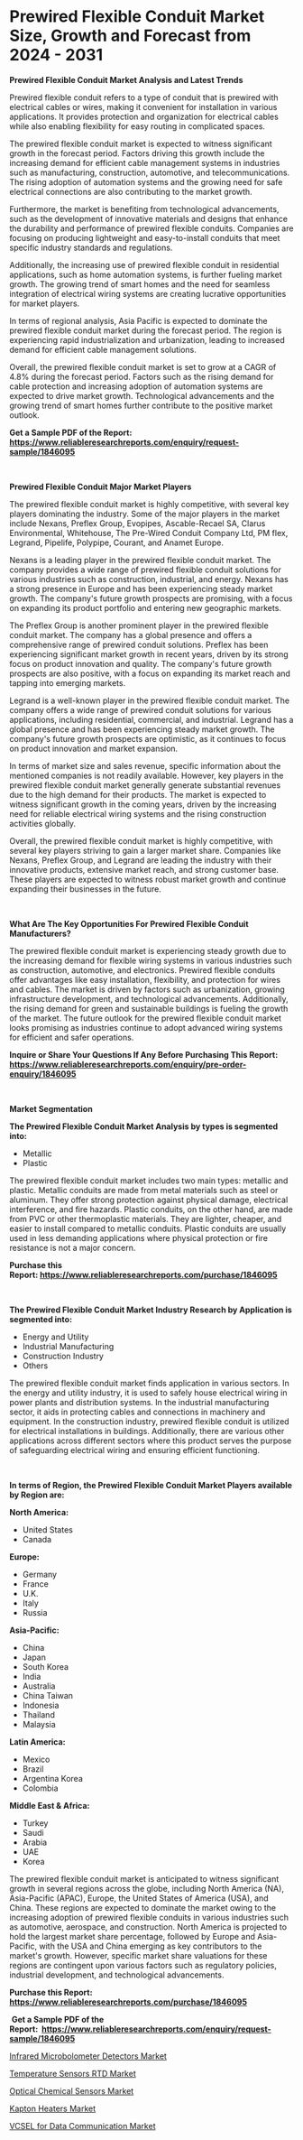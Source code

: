 <p><h1>Prewired Flexible Conduit Market Size, Growth and Forecast from 2024 - 2031</h1></p><p><strong>Prewired Flexible Conduit Market Analysis and Latest Trends</strong></p>
<p><p>Prewired flexible conduit refers to a type of conduit that is prewired with electrical cables or wires, making it convenient for installation in various applications. It provides protection and organization for electrical cables while also enabling flexibility for easy routing in complicated spaces.</p><p>The prewired flexible conduit market is expected to witness significant growth in the forecast period. Factors driving this growth include the increasing demand for efficient cable management systems in industries such as manufacturing, construction, automotive, and telecommunications. The rising adoption of automation systems and the growing need for safe electrical connections are also contributing to the market growth.</p><p>Furthermore, the market is benefiting from technological advancements, such as the development of innovative materials and designs that enhance the durability and performance of prewired flexible conduits. Companies are focusing on producing lightweight and easy-to-install conduits that meet specific industry standards and regulations.</p><p>Additionally, the increasing use of prewired flexible conduit in residential applications, such as home automation systems, is further fueling market growth. The growing trend of smart homes and the need for seamless integration of electrical wiring systems are creating lucrative opportunities for market players.</p><p>In terms of regional analysis, Asia Pacific is expected to dominate the prewired flexible conduit market during the forecast period. The region is experiencing rapid industrialization and urbanization, leading to increased demand for efficient cable management solutions.</p><p>Overall, the prewired flexible conduit market is set to grow at a CAGR of 4.8% during the forecast period. Factors such as the rising demand for cable protection and increasing adoption of automation systems are expected to drive market growth. Technological advancements and the growing trend of smart homes further contribute to the positive market outlook.</p></p>
<p><strong>Get a Sample PDF of the Report:&nbsp; <a href="https://www.reliableresearchreports.com/enquiry/request-sample/1846095">https://www.reliableresearchreports.com/enquiry/request-sample/1846095</a></strong></p>
<p>&nbsp;</p>
<p><strong>Prewired Flexible Conduit Major Market Players</strong></p>
<p><p>The prewired flexible conduit market is highly competitive, with several key players dominating the industry. Some of the major players in the market include Nexans, Preflex Group, Evopipes, Ascable-Recael SA, Clarus Environmental, Whitehouse, The Pre-Wired Conduit Company Ltd, PM flex, Legrand, Pipelife, Polypipe, Courant, and Anamet Europe.</p><p>Nexans is a leading player in the prewired flexible conduit market. The company provides a wide range of prewired flexible conduit solutions for various industries such as construction, industrial, and energy. Nexans has a strong presence in Europe and has been experiencing steady market growth. The company's future growth prospects are promising, with a focus on expanding its product portfolio and entering new geographic markets.</p><p>The Preflex Group is another prominent player in the prewired flexible conduit market. The company has a global presence and offers a comprehensive range of prewired conduit solutions. Preflex has been experiencing significant market growth in recent years, driven by its strong focus on product innovation and quality. The company's future growth prospects are also positive, with a focus on expanding its market reach and tapping into emerging markets.</p><p>Legrand is a well-known player in the prewired flexible conduit market. The company offers a wide range of prewired conduit solutions for various applications, including residential, commercial, and industrial. Legrand has a global presence and has been experiencing steady market growth. The company's future growth prospects are optimistic, as it continues to focus on product innovation and market expansion.</p><p>In terms of market size and sales revenue, specific information about the mentioned companies is not readily available. However, key players in the prewired flexible conduit market generally generate substantial revenues due to the high demand for their products. The market is expected to witness significant growth in the coming years, driven by the increasing need for reliable electrical wiring systems and the rising construction activities globally.</p><p>Overall, the prewired flexible conduit market is highly competitive, with several key players striving to gain a larger market share. Companies like Nexans, Preflex Group, and Legrand are leading the industry with their innovative products, extensive market reach, and strong customer base. These players are expected to witness robust market growth and continue expanding their businesses in the future.</p></p>
<p>&nbsp;</p>
<p><strong>What Are The Key Opportunities For Prewired Flexible Conduit Manufacturers?</strong></p>
<p><p>The prewired flexible conduit market is experiencing steady growth due to the increasing demand for flexible wiring systems in various industries such as construction, automotive, and electronics. Prewired flexible conduits offer advantages like easy installation, flexibility, and protection for wires and cables. The market is driven by factors such as urbanization, growing infrastructure development, and technological advancements. Additionally, the rising demand for green and sustainable buildings is fueling the growth of the market. The future outlook for the prewired flexible conduit market looks promising as industries continue to adopt advanced wiring systems for efficient and safer operations.</p></p>
<p><strong>Inquire or Share Your Questions If Any Before Purchasing This Report: <a href="https://www.reliableresearchreports.com/enquiry/pre-order-enquiry/1846095">https://www.reliableresearchreports.com/enquiry/pre-order-enquiry/1846095</a></strong></p>
<p>&nbsp;</p>
<p><strong>Market Segmentation</strong></p>
<p><strong>The Prewired Flexible Conduit Market Analysis by types is segmented into:</strong></p>
<p><ul><li>Metallic</li><li>Plastic</li></ul></p>
<p><p>The prewired flexible conduit market includes two main types: metallic and plastic. Metallic conduits are made from metal materials such as steel or aluminum. They offer strong protection against physical damage, electrical interference, and fire hazards. Plastic conduits, on the other hand, are made from PVC or other thermoplastic materials. They are lighter, cheaper, and easier to install compared to metallic conduits. Plastic conduits are usually used in less demanding applications where physical protection or fire resistance is not a major concern.</p></p>
<p><strong>Purchase this Report:&nbsp;<a href="https://www.reliableresearchreports.com/purchase/1846095">https://www.reliableresearchreports.com/purchase/1846095</a></strong></p>
<p>&nbsp;</p>
<p><strong>The Prewired Flexible Conduit Market Industry Research by Application is segmented into:</strong></p>
<p><ul><li>Energy and Utility</li><li>Industrial Manufacturing</li><li>Construction Industry</li><li>Others</li></ul></p>
<p><p>The prewired flexible conduit market finds application in various sectors. In the energy and utility industry, it is used to safely house electrical wiring in power plants and distribution systems. In the industrial manufacturing sector, it aids in protecting cables and connections in machinery and equipment. In the construction industry, prewired flexible conduit is utilized for electrical installations in buildings. Additionally, there are various other applications across different sectors where this product serves the purpose of safeguarding electrical wiring and ensuring efficient functioning.</p></p>
<p>&nbsp;</p>
<p><strong>In terms of Region, the Prewired Flexible Conduit Market Players available by Region are:</strong></p>
<p>
    <p> <strong> North America: </strong>
        <ul>
            <li>United States</li>
            <li>Canada</li>
        </ul>
        </p> 
    <p> <strong> Europe: </strong>
        <ul>
            <li>Germany</li>
            <li>France</li>
            <li>U.K.</li>
            <li>Italy</li>
            <li>Russia</li>
        </ul>
        </p> 
    <p> <strong> Asia-Pacific: </strong>
        <ul>
            <li>China</li>
            <li>Japan</li>
            <li>South Korea</li>
            <li>India</li>
            <li>Australia</li>
            <li>China Taiwan</li>
            <li>Indonesia</li>
            <li>Thailand</li>
            <li>Malaysia</li>
        </ul>
        </p> 
    <p> <strong> Latin America: </strong>
        <ul>
            <li>Mexico</li>
            <li>Brazil</li>
            <li>Argentina Korea</li>
            <li>Colombia</li>
        </ul>
        </p> 
    <p> <strong> Middle East & Africa: </strong>
        <ul>
            <li>Turkey</li>
            <li>Saudi</li>
            <li>Arabia</li>
            <li>UAE</li>
            <li>Korea</li>
        </ul>
    </p>
    </p>
<p><p>The prewired flexible conduit market is anticipated to witness significant growth in several regions across the globe, including North America (NA), Asia-Pacific (APAC), Europe, the United States of America (USA), and China. These regions are expected to dominate the market owing to the increasing adoption of prewired flexible conduits in various industries such as automotive, aerospace, and construction. North America is projected to hold the largest market share percentage, followed by Europe and Asia-Pacific, with the USA and China emerging as key contributors to the market's growth. However, specific market share valuations for these regions are contingent upon various factors such as regulatory policies, industrial development, and technological advancements.</p></p>
<p><strong>Purchase this Report: <a href="https://www.reliableresearchreports.com/purchase/1846095">https://www.reliableresearchreports.com/purchase/1846095</a></strong></p>
<p>&nbsp;<strong>Get a Sample PDF of the Report:&nbsp;&nbsp;<a href="https://www.reliableresearchreports.com/enquiry/request-sample/1846095">https://www.reliableresearchreports.com/enquiry/request-sample/1846095</a></strong></p>
<p><strong></strong></p>
<p><p><a href="https://github.com/zeberleansnyderallisonwjfli/Market-Research-Report-List-1/blob/main/infrared-microbolometer-detectors-market.md">Infrared Microbolometer Detectors Market</a></p><p><a href="https://github.com/changoleonlaverguenzanoexiste/Market-Research-Report-List-1/blob/main/temperature-sensors-rtd-market.md">Temperature Sensors RTD Market</a></p><p><a href="https://github.com/nicoletavirag/Market-Research-Report-List-1/blob/main/optical-chemical-sensors-market.md">Optical Chemical Sensors Market</a></p><p><a href="https://github.com/arionmp/Market-Research-Report-List-1/blob/main/kapton-heaters-market.md">Kapton Heaters Market</a></p><p><a href="https://github.com/wwwkeltoum/Market-Research-Report-List-1/blob/main/vcsel-for-data-communication-market.md">VCSEL for Data Communication Market</a></p></p>
